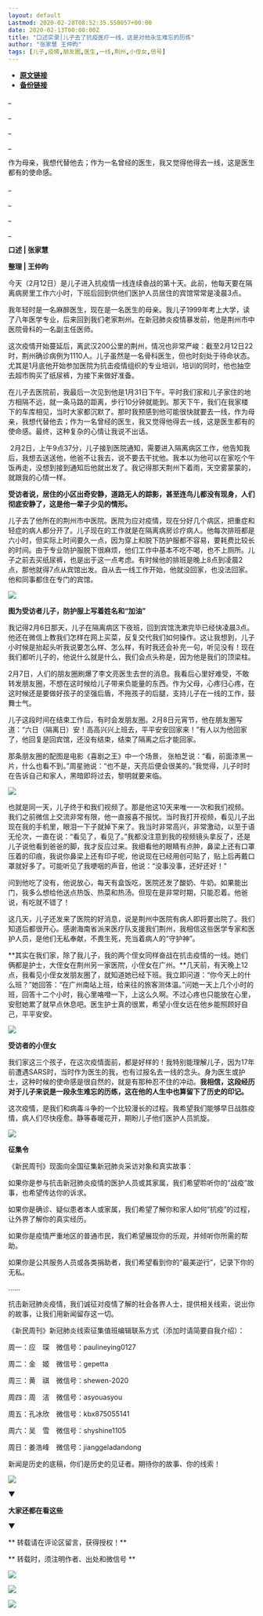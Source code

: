 ```yaml
---
layout: default
Lastmod: 2020-02-28T08:52:35.550057+00:00
date: 2020-02-13T00:00:00Z
title: "口述实录│儿子去了抗疫医疗一线，这是对他永生难忘的历练"
author: "张家慧 王仲昀"
tags: [儿子,疫情,朋友圈,医生,一线,荆州,小侄女,信号]
---
```


* [**原文链接**](http://mp.weixin.qq.com/s?__biz=MTUzMDQzNjMwMQ==&mid=2652825119&idx=2&sn=5f9947d65761de91582bab7e73f2aa84&chksm=68ed2bbd5f9aa2ab7f576fbd80277e7acf41740d16c5ac5780944c873d12fcecd88a3ec61953#rd)
* [**备份链接**](http://archive.is/uZ9vc)


\_

\_

\_

\_

作为母亲，我想代替他去；作为一名曾经的医生，我又觉得他得去一线，这是医生都有的使命感。  

\_

\_

\_

\_

**口述 | 张家慧**

**整理 | 王仲昀**

今天（2月12日）是儿子进入抗疫情一线连续奋战的第十天。此前，他每天要在隔离病房里工作六小时，下班后回到供他们医护人员居住的宾馆常常是凌晨3点。

我年轻时是一名麻醉医生，现在是一名医生的母亲。我儿子1999年考上大学，读了八年医学专业，后来回到我们老家荆州。在新冠肺炎疫情暴发前，他是荆州市中医院骨科的一名副主任医师。

这次疫情开始蔓延后，离武汉200公里的荆州，情况也非常严峻：截至2月12日22时，荆州确诊病例为1110人。儿子虽然是一名骨科医生，但也时刻处于待命状态。尤其是1月底他开始参加医院为抗击疫情组织的专业培训，培训的同时，他也抽空去超市购买了纸尿裤，为接下来做好准备。

在儿子去医院前，我最后一次见到他是1月31日下午。平时我们家和儿子家住的地方相隔不远，就一条马路的距离，步行10分钟就能到。那天下午，我们在我家楼下的车库相见，当时大家都沉默了。那时我预感到他可能很快就要去一线，作为母亲，我想代替他去；作为一名曾经的医生，我又觉得他得去一线，这是医生都有的使命感。最终，这种复杂的心情让我说不出话。

 2月2日，上午9点37分，儿子接到医院通知，需要进入隔离病区工作，他告知我后，我想去送送他，他爸不让我去，说不要去干扰他。我本以为他可以在家吃个午饭再走，没想到接到通知后他就出发了。我记得那天荆州下着雨，天空雾蒙蒙的，就跟我的心情一样。

**受访者说，居住的小区出奇安静，道路无人的踪影，甚至连鸟儿都没有现身，人们彻底安静了，这是他一辈子少见的情形。**

儿子去了他所在的荆州市中医院。医院为应对疫情，现在分好几个病区，把重症和轻症的病人都分开了。儿子现在的工作就是在隔离病房诊疗病人。他每次排班都是六小时，但实际上时间要久一点，因为穿上和脱下防护服都不容易，要耗费比较长的时间。由于专业防护服脱下很麻烦，他们工作中基本不吃不喝，也不上厕所。儿子之前去买纸尿裤，也是出于这一点考虑。有时候他的排班是晚上8点到凌晨2点，那他就得7点从宾馆出发。自从去一线工作开始，他就没回家，也没法回家。他和同事都住在专门的宾馆。

![](/images/post/25282ba6d56edb0a095a6ca1e1c82342.jpg)

**图为受访者儿子，防护服上写着姓名和“加油”**

我记得2月6日那天，儿子在隔离病区下夜班，回到宾馆洗漱完毕已经快凌晨3点。他还在微信上教我们怎样在网上买菜，反复交代我们如何操作。这让我想到，儿子小时候是抬起头听我说要怎么样、怎么样，有时我还会补充一句，听见没有！现在我们都听儿子的，他说什么就是什么，我们会点头称是，因为他是我们的顶梁柱。

2月7日，人们的朋友圈刷爆了李文亮医生去世的消息。我看后心里好难受，不敢转发朋友圈，不想在这时候给儿子带来负能量的东西。作为父母，心疼归心疼，在这时候还是要做好孩子的坚强后盾，不拖孩子的后腿，支持儿子在一线的工作，鼓舞士气。

儿子这段时间在结束工作后，有时会发朋友圈。2月8日元宵节，他在朋友圈写道：“六日（隔离日）安！高高兴兴上班去，平平安安回家来！”有人以为他回家了，他回复是回宾馆，还没有结束，结束了隔离之后才能回家。

那条朋友圈的配图是电影《喜剧之王》中一个场景， 张柏芝说：“看，前面漆黑一片，什么也看不到。”周星驰说：“也不是，天亮后便会很美的。”我觉得，儿子时时在告诉自己和家人，黑暗即将过去，黎明就要来临。

![](/images/post/43bd4d95525bd7ce92dc14f3b38cf574.jpg)

也就是同一天，儿子终于和我们视频了。那是他这10天来唯一一次和我们视频。我们之前微信上交流非常有限，他一直报喜不报忧。当时我打开视频，看见儿子出现在我的手机里，眼泪一下子就掉下来了。我当时非常高兴，非常激动，以至于语无伦次，一直在说：“看见了，看见了。”我都没注意到我的视频镜头拿反了，还是儿子说他看到爸爸的脚，我才反应过来。我细看他的眼睛有点肿，鼻梁上还有口罩压着的印痕，我说你鼻梁上还有印子呢，他说现在已经用创可贴了，贴上后再戴口罩就好多了。可能听见了我哽咽的声音，他说：“没事没事，还好还好！”

问到他吃了没有，他说放心，每天有盒饭吃，医院还发了酸奶、牛奶。如果能出门，我多么想给他送点热饭、热菜和热汤。但现在是非常时期，只能忍着。他爸说，有吃就不错了！

这几天，儿子还发来了医院的好消息，说是荆州中医院有病人即将要出院了。我们知道后都很开心。感谢海南省派来医疗队支援我们荆州，我相信这些医学专家和医护人员，是他们无私奉献，不畏生死，充当着病人的“守护神”。

**其实在我们家，除了我儿子，我的两个侄女同样奋战在抗击疫情的一线。她们俩都是护士，大侄女在荆州另一家医院，小侄女在广州。**几天前，有天晚上12点，我看见小侄女发朋友圈了，就知道她已经下班。我立即问道：“你今天上的什么班？”她回答：“在广州南站上班，给来往的旅客测体温。”问她一天上几个小时的班，回答十二个小时，我心里咯噔一下，上这么久啊。不过心疼也只能放在心里，安慰她累了就早点休息吧。医生护士真的很累，希望小侄女远在他乡能照顾好自己，平平安安。

![](/images/post/141a6b1d9cd6366153e1cd86c8b296f0.jpg)

**受访者的小侄女**

我们家这三个孩子，在这次疫情面前，都是好样的！我特别能理解儿子，因为17年前遭遇SARS时，当时作为医生的我，也有过报名去一线的念头。身为医生或护士，这种时候的使命感是很自然的，就是有那种忍不住的冲动。**我相信，这段经历对于儿子来说是一段永生难忘的历练，这在他的人生中也算留下了历史的印记。**

这次疫情，是我们和病毒斗争的一个比较漫长的过程。我希望我们能够早日战胜疫情，病人们尽快痊愈。静等春暖花开，期盼儿子他们医护人员凯旋。

![](/images/post/3397bbdf9853726ded83d37bf6ea4d7e.jpg)

**征集令**

《新民周刊》现面向全国征集新冠肺炎采访对象和真实故事：

如果你是参与抗击新冠肺炎疫情的医护人员或其家属，我们希望聆听你的“战疫”故事，也希望传达你的诉求。

如果你是确诊、疑似患者本人或家属，我们希望了解你和家人如何“抗疫”的过程，让外界了解你的真实经历。

如果你是疫情严重地区的普通市民，我们希望展现你的乐观，并倾听你所需的帮助。

如果你是公共服务人员或各类捐助者，我们希望看到你的“最美逆行”，记录下你的无私。

……

抗击新冠肺炎疫情，我们诚征对疫情了解的社会各界人士，提供相关线索，说出你的故事，让我们用新闻留存这一切。

《新民周刊》新冠肺炎线索征集值班编辑联系方式（添加时请简要自我介绍）：

周一：应　琛　微信号：paulineying0127

周二：金　姬　微信号：gepetta

周三：黄　祺　微信号：shewen-2020

周四：周　洁　微信号：asyouasyou

周五：孔冰欣　微信号：kbx875055141

周六：吴　雪　微信号：shyshine1105

周日：姜浩峰　微信号：jianggeladandong

新闻是历史的底稿，你们是历史的见证者。期待你的故事、你的线索！

![](/images/post/1f5d8391583e261a286fb4c68551cf83.jpg)

▼

**大家还都在看这些**

▼

** 转载请在评论区留言，获得授权！**  

** 转载时，须注明作者、出处和微信号 **

![](/images/post/e4abdcb7132c3063ea35c44b5f1876e2.jpg)

![](/images/post/13f1a86b9b0451075c4aaab4e8a3f4a8.jpg)

![](/images/post/f8d63f7409603d127aa12cf2641ca93b.jpg)

